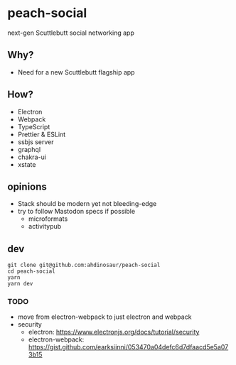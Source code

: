 # peach-social

next-gen Scuttlebutt social networking app

## Why?

- Need for a new Scuttlebutt flagship app

## How?

- Electron
- Webpack
- TypeScript
- Prettier & ESLint
- ssbjs server
- graphql
- chakra-ui
- xstate

## opinions

- Stack should be modern yet not bleeding-edge
- try to follow Mastodon specs if possible
  - microformats
  - activitypub

## dev

```shell
git clone git@github.com:ahdinosaur/peach-social
cd peach-social
yarn
yarn dev
```

### TODO

- move from electron-webpack to just electron and webpack
- security
  - electron: https://www.electronjs.org/docs/tutorial/security
  - electron-webpack: https://gist.github.com/earksiinni/053470a04defc6d7dfaacd5e5a073b15
